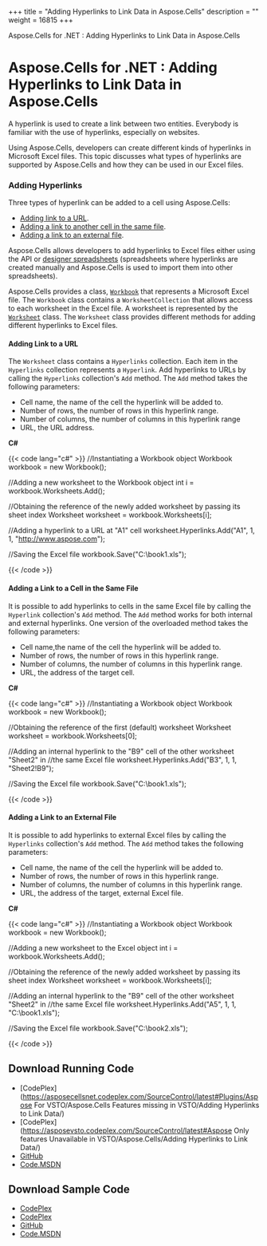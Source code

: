 +++
title = "Adding Hyperlinks to Link Data in Aspose.Cells" 
description = "" 
weight = 16815 
+++

Aspose.Cells for .NET : Adding Hyperlinks to Link Data in Aspose.Cells  

# Aspose.Cells for .NET : Adding Hyperlinks to Link Data in Aspose.Cells


A hyperlink is used to create a link between two entities. Everybody is familiar with the use of hyperlinks, especially on websites.

Using Aspose.Cells, developers can create different kinds of hyperlinks in Microsoft Excel files. This topic discusses what types of hyperlinks are supported by Aspose.Cells and how they can be used in our Excel files.

### Adding Hyperlinks

Three types of hyperlink can be added to a cell using Aspose.Cells:

*   [Adding link to a URL](https://docs2.aspose.com/cells/net/plugins/asposecellsnetforvsto/missingfeaturesinvsto/adding+hyperlinks+to+link+data+in+aspose.cells).
*   [Adding a link to another cell in the same file](https://docs2.aspose.com/cells/net/plugins/asposecellsnetforvsto/missingfeaturesinvsto/adding+hyperlinks+to+link+data+in+aspose.cells).
*   [Adding a link to an external file](https://docs2.aspose.com/cells/net/plugins/asposecellsnetforvsto/missingfeaturesinvsto/adding+hyperlinks+to+link+data+in+aspose.cells).

Aspose.Cells allows developers to add hyperlinks to Excel files either using the API or [designer spreadsheets](https://docs2.aspose.com/cells/net/developerguide/introductionofasposecellsfornet/what+is+a+designer+spreadsheet) (spreadsheets where hyperlinks are created manually and Aspose.Cells is used to import them into other spreadsheets).

Aspose.Cells provides a class, [`Workbook`](/pages/createpage.action?spaceKey=cellsnet&title=Aspose.Cells.Workbook+class&linkCreation=true&fromPageId=5020678) that represents a Microsoft Excel file. The `Workbook` class contains a `WorksheetCollection` that allows access to each worksheet in the Excel file. A worksheet is represented by the [`Worksheet`](/pages/createpage.action?spaceKey=cellsnet&title=Aspose.Cells.Worksheet+class&linkCreation=true&fromPageId=5020678) class. The `Worksheet` class provides different methods for adding different hyperlinks to Excel files.

#### Adding Link to a URL

The `Worksheet` class contains a `Hyperlinks` collection. Each item in the `Hyperlinks` collection represents a `Hyperlink`. Add hyperlinks to URLs by calling the `Hyperlinks` collection's `Add` method. The `Add` method takes the following parameters:

*   Cell name, the name of the cell the hyperlink will be added to.
*   Number of rows, the number of rows in this hyperlink range.
*   Number of columns, the number of columns in this hyperlink range
*   URL, the URL address.

**C#**

{{< code lang="c#" >}}
//Instantiating a Workbook object
Workbook workbook = new Workbook();

//Adding a new worksheet to the Workbook object
int i = workbook.Worksheets.Add();

//Obtaining the reference of the newly added worksheet by passing its sheet index
Worksheet worksheet = workbook.Worksheets[i];

//Adding a hyperlink to a URL at "A1" cell
worksheet.Hyperlinks.Add("A1", 1, 1, "http://www.aspose.com");

//Saving the Excel file
workbook.Save("C:\\book1.xls");
 
{{< /code >}}

#### Adding a Link to a Cell in the Same File

It is possible to add hyperlinks to cells in the same Excel file by calling the `Hyperlink` collection's `Add` method. The `Add` method works for both internal and external hyperlinks. One version of the overloaded method takes the following parameters:

*   Cell name,the name of the cell the hyperlink will be added to.
*   Number of rows, the number of rows in this hyperlink range.
*   Number of columns, the number of columns in this hyperlink range.
*   URL, the address of the target cell.

**C#**

{{< code lang="c#" >}}
//Instantiating a Workbook object
Workbook workbook = new Workbook();

//Obtaining the reference of the first (default) worksheet
Worksheet worksheet = workbook.Worksheets[0];

//Adding an internal hyperlink to the "B9" cell of the other worksheet "Sheet2" in
//the same Excel file
worksheet.Hyperlinks.Add("B3", 1, 1, "Sheet2!B9");

//Saving the Excel file
workbook.Save("C:\\book1.xls");
 
{{< /code >}}

#### Adding a Link to an External File

It is possible to add hyperlinks to external Excel files by calling the `Hyperlinks` collection's `Add` method. The `Add` method takes the following parameters:

*   Cell name, the name of the cell the hyperlink will be added to.
*   Number of rows, the number of rows in this hyperlink range.
*   Number of columns, the number of columns in this hyperlink range.
*   URL, the address of the target, external Excel file.

**C#**

{{< code lang="c#" >}}
//Instantiating a Workbook object
Workbook workbook = new Workbook();

//Adding a new worksheet to the Excel object
int i = workbook.Worksheets.Add();

//Obtaining the reference of the newly added worksheet by passing its sheet index
Worksheet worksheet = workbook.Worksheets[i];

//Adding an internal hyperlink to the "B9" cell of the other worksheet "Sheet2" in
//the same Excel file
worksheet.Hyperlinks.Add("A5", 1, 1, "C:\\book1.xls");

//Saving the Excel file
workbook.Save("C:\\book2.xls");
 
{{< /code >}}

## Download Running Code

*   [CodePlex](https://asposecellsnet.codeplex.com/SourceControl/latest#Plugins/Aspose For VSTO/Aspose.Cells Features missing in VSTO/Adding Hyperlinks to Link Data/)
*   [CodePlex](https://asposevsto.codeplex.com/SourceControl/latest#Aspose Only features Unavailable in VSTO/Aspose.Cells/Adding Hyperlinks to Link Data/)
*   [GitHub](https://github.com/aspose-cells/Aspose.Cells-for-.NET/tree/master/Plugins/Aspose.Cells%20Vs%20VSTO%20Spreadsheets/Aspose.Cells%20Features%20missing%20in%20VSTO/Adding%20Hyperlinks%20to%20Link%20Data)
*   [Code.MSDN](https://code.msdn.microsoft.com/Missing-features-in-VSTO-ac9ea836/view/SourceCode#content)

## Download Sample Code

*   [CodePlex](https://asposecellsnet.codeplex.com/releases/view/618484)
*   [CodePlex](https://asposevsto.codeplex.com/releases/view/618289)
*   [GitHub](https://github.com/aspose-cells/Aspose.Cells-for-.NET/releases/tag/MissingFeaturesAsposeCellsForVSTO1.1)
*   [Code.MSDN](https://code.msdn.microsoft.com/Missing-features-in-VSTO-ac9ea836#content)

